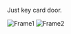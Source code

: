 Just key card door.

![Frame1](https://user-images.githubusercontent.com/105137450/187078269-923b300d-a2f5-4e82-80aa-dbd16a8c5f3f.png)
![Frame2](https://user-images.githubusercontent.com/105137450/187078272-ca2fee81-b10a-40a9-bc8f-d1de5dc37aa7.png)
